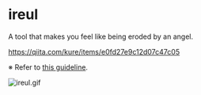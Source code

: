 # ireul

A tool that makes you feel like being eroded by an angel.

https://qiita.com/kure/items/e0fd27e9c12d07c47c05

※ Refer to [this guideline](https://www.khara.co.jp/guideline/).

![ireul.gif](https://qiita-image-store.s3.ap-northeast-1.amazonaws.com/0/50690/ed2a0ea5-2ae6-d60a-074e-4123a6278b13.gif)
